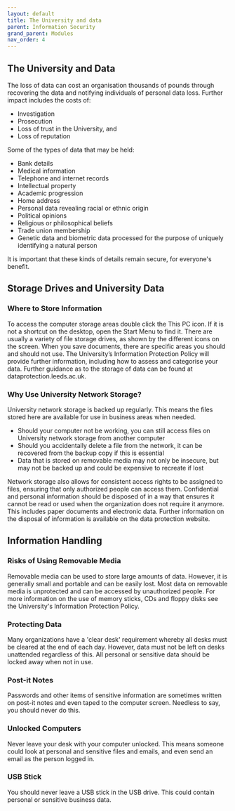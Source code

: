 ```yaml
---
layout: default
title: The University and data
parent: Information Security
grand_parent: Modules
nav_order: 4
---
```



## The University and Data

The loss of data can cost an organisation thousands of pounds through recovering the data and notifying individuals of personal data loss. Further impact includes the costs of:

- Investigation
- Prosecution
- Loss of trust in the University, and
- Loss of reputation

Some of the types of data that may be held:

- Bank details
- Medical information
- Telephone and internet records
- Intellectual property
- Academic progression
- Home address
- Personal data revealing racial or ethnic origin
- Political opinions
- Religious or philosophical beliefs
- Trade union membership
- Genetic data and biometric data processed for the purpose of uniquely identifying a natural person

It is important that these kinds of details remain secure, for everyone's benefit.

## Storage Drives and University Data

### Where to Store Information

To access the computer storage areas double click the This PC icon. If it is not a shortcut on the desktop, open the Start Menu to find it. There are usually a variety of file storage drives, as shown by the different icons on the screen. When you save documents, there are specific areas you should and should not use. The University’s Information Protection Policy will provide further information, including how to assess and categorise your data. Further guidance as to the storage of data can be found at dataprotection.leeds.ac.uk.

### Why Use University Network Storage?

University network storage is backed up regularly. This means the files stored here are available for use in business areas when needed.

- Should your computer not be working, you can still access files on University network storage from another computer
- Should you accidentally delete a file from the network, it can be recovered from the backup copy if this is essential
- Data that is stored on removable media may not only be insecure, but may not be backed up and could be expensive to recreate if lost

Network storage also allows for consistent access rights to be assigned to files, ensuring that only authorized people can access them. Confidential and personal information should be disposed of in a way that ensures it cannot be read or used when the organization does not require it anymore. This includes paper documents and electronic data. Further information on the disposal of information is available on the data protection website.

## Information Handling

### Risks of Using Removable Media

Removable media can be used to store large amounts of data. However, it is generally small and portable and can be easily lost. Most data on removable media is unprotected and can be accessed by unauthorized people. For more information on the use of memory sticks, CDs and floppy disks see the University's Information Protection Policy.

### Protecting Data

Many organizations have a 'clear desk' requirement whereby all desks must be cleared at the end of each day. However, data must not be left on desks unattended regardless of this. All personal or sensitive data should be locked away when not in use.

### Post-it Notes

Passwords and other items of sensitive information are sometimes written on post-it notes and even taped to the computer screen. Needless to say, you should never do this.

### Unlocked Computers

Never leave your desk with your computer unlocked. This means someone could look at personal and sensitive files and emails, and even send an email as the person logged in.

### USB Stick

You should never leave a USB stick in the USB drive. This could contain personal or sensitive business data.
